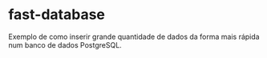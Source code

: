# fast-database
Exemplo de como inserir grande quantidade de dados da forma mais rápida num banco de dados PostgreSQL.
